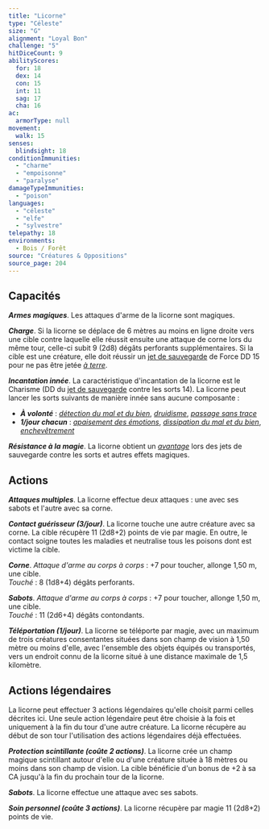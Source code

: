 ```yaml
---
title: "Licorne"
type: "Céleste"
size: "G"
alignment: "Loyal Bon"
challenge: "5"
hitDiceCount: 9
abilityScores:
  for: 18
  dex: 14
  con: 15
  int: 11
  sag: 17
  cha: 16
ac: 
  armorType: null
movement: 
  walk: 15
senses: 
  blindsight: 18
conditionImmunities: 
  - "charme"
  - "empoisonne"
  - "paralyse"
damageTypeImmunities: 
  - "poison"
languages: 
  - "céleste"
  - "elfe"
  - "sylvestre"
telepathy: 18
environments:
  - Bois / Forêt
source: "Créatures & Oppositions"
source_page: 204
---
```

## Capacités
_**Armes magiques**_. Les attaques d'arme de la licorne sont magiques.

_**Charge**_. Si la licorne se déplace de 6 mètres au moins en ligne droite vers une cible contre laquelle elle réussit ensuite une attaque de corne lors du même tour, celle-ci subit 9 (2d8) dégâts perforants supplémentaires. Si la cible est une créature, elle doit réussir un [jet de sauvegarde](/utiliser-les-caracteristiques#jets-de-sauvegarde) de Force DD 15 pour ne pas être jetée [_à terre_](/gerer-la-sante-du-personnage/#a-terre).

_**Incantation innée**_. La caractéristique d'incantation de la licorne est le Charisme (DD du [jet de sauvegarde](/utiliser-les-caracteristiques#jets-de-sauvegarde) contre les sorts 14). La licorne peut lancer les sorts suivants de manière innée sans aucune composante :
* _**À volonté**_ : [_détection du mal et du bien_](/grimoire/detection-du-mal-et-du-bien), [_druidisme_](/grimoire/druidisme), [_passage sans trace_](/grimoire/passage-sans-trace)
* _**1/jour chacun**_ : [_apaisement des émotions_](/grimoire/apaisement-des-emotions), [_dissipation du mal et du bien_](/grimoire/dissipation-du-mal-et-du-bien), [_enchevêtrement_](/grimoire/enchevetrement)

_**Résistance à la magie**_. La licorne obtient un [_avantage_](/utiliser-les-caracteristiques/#avantage-et-desavantage) lors des jets de sauvegarde contre les sorts et autres effets magiques.

## Actions
_**Attaques multiples**_. La licorne effectue deux attaques : une avec ses sabots et l'autre avec sa corne.

_**Contact guérisseur (3/jour)**_. La licorne touche une autre créature avec sa corne. La cible récupère 11 (2d8+2) points de vie par magie. En outre, le contact soigne toutes les maladies et neutralise tous les poisons dont est victime la cible.

_**Corne**_. _Attaque d'arme au corps à corps_ : +7 pour toucher, allonge 1,50 m, une cible.  
_Touché_ : 8 (1d8+4) dégâts perforants.

_**Sabots**_. _Attaque d'arme au corps à corps_ : +7 pour toucher, allonge 1,50 m, une cible.   
_Touché_ : 11 (2d6+4) dégâts contondants.

_**Téléportation (1/jour)**_. La licorne se téléporte par magie, avec un maximum de trois créatures consentantes situées dans son champ de vision à 1,50 mètre ou moins d'elle, avec l'ensemble des objets équipés ou transportés, vers un endroit connu de la licorne situé à une distance maximale de 1,5 kilomètre.

## Actions légendaires
La licorne peut effectuer 3 actions légendaires qu'elle choisit parmi celles décrites ici. Une seule action légendaire peut être choisie à la fois et uniquement à la fin du tour d'une autre créature. La licorne récupère au début de son tour l'utilisation des actions légendaires déjà effectuées.

_**Protection scintillante (coûte 2 actions)**_. La licorne crée un champ magique scintillant autour d'elle ou d'une créature située à 18 mètres ou moins dans son champ de vision. La cible bénéficie d'un bonus de +2 à sa CA jusqu'à la fin du prochain tour de la licorne.

_**Sabots**_. La licorne effectue une attaque avec ses sabots.

_**Soin personnel (coûte 3 actions)**_. La licorne récupère par magie 11 (2d8+2) points de vie.
